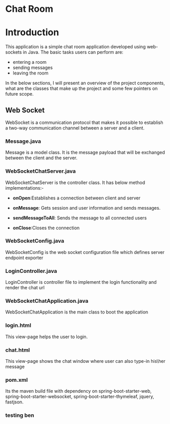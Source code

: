 # Chat Room

# Introduction
This application is a simple chat room application developed using web-sockets in Java. The basic tasks users can perform are:
- entering a room
- sending messages
- leaving the room

In the below sections, I will present an overview of the project components, what are the classes that make up the project and some few pointers on future scope.

## Web Socket
WebSocket is a communication protocol that makes it possible to establish a two-way communication channel between a server and a client.

### Message.java
Message is a model class. It is the message payload that will be exchanged between the client and the server.

### WebSocketChatServer.java
WebSocketChatServer is the controller class. It has below method implementations:-

- __onOpen__:Establishes a connection between client and server

- __onMessage__: Gets session and user information and sends messages.

- __sendMessageToAll__: Sends the message to all connected users

- __onClose__:Closes the connection

### WebSocketConfig.java
WebSocketConfig is the web socket configuration file which defines server endpoint exporter

### LoginController.java
LoginController is controller file to implement the login functionality and render the chat url

### WebSocketChatApplication.java
WebSocketChatApplication is the main class to boot the application

### login.html
This view-page helps the user to login.

### chat.html
This view-page shows the chat window where user can also type-in his\her message

### pom.xml
Its the maven build file with dependency on spring-boot-starter-web, spring-boot-starter-websocket, spring-boot-starter-thymeleaf, jquery, fastjson.


### testing ben
